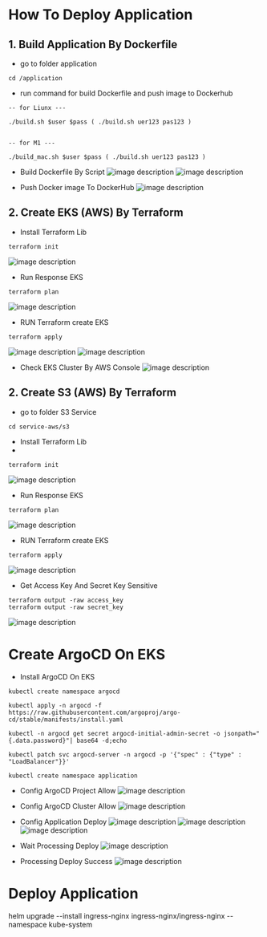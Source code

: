 # How To Deploy Application

## 1. Build Application By Dockerfile

- go to folder application
```
cd /application
```

- run command for build Dockerfile and push image to Dockerhub


```
-- for Liunx ---

./build.sh $user $pass ( ./build.sh uer123 pas123 ) 


-- for M1 ---

./build_mac.sh $user $pass ( ./build.sh uer123 pas123 ) 

```

- Build Dockerfile By Script
![image description](/image/1.png)
![image description](/image/2.png)

- Push Docker image To DockerHub 
![image description](/image/3.png)


## 2. Create EKS (AWS)  By Terraform
- Install Terraform Lib

```
terraform init
``` 
![image description](/image/4.png)


- Run Response EKS 
```
terraform plan
```
![image description](/image/5.png)

- RUN Terraform create EKS
```
terraform apply
```
![image description](/image/6.png)
![image description](/image/7.png)

- Check EKS Cluster By AWS Console
![image description](/image/8.png)


## 2. Create S3 (AWS)  By Terraform

- go to folder S3 Service
```
cd service-aws/s3
```

- Install Terraform Lib
- 
```
terraform init
``` 
![image description](/image/9.png)


- Run Response EKS 
```
terraform plan
```
![image description](/image/10.png)

- RUN Terraform create EKS
```
terraform apply
```
![image description](/image/11.png)


- Get Access Key And Secret Key Sensitive
```
terraform output -raw access_key
terraform output -raw secret_key
```
![image description](/image/12.png)


# Create ArgoCD On EKS

- Install ArgoCD On EKS
```
kubectl create namespace argocd

kubectl apply -n argocd -f https://raw.githubusercontent.com/argoproj/argo-cd/stable/manifests/install.yaml

kubectl -n argocd get secret argocd-initial-admin-secret -o jsonpath="{.data.password}"| base64 -d;echo

kubectl patch svc argocd-server -n argocd -p '{"spec" : {"type" : "LoadBalancer"}}'

kubectl create namespace application

```


- Config ArgoCD Project Allow
![image description](/image/13.png)

- Config ArgoCD Cluster Allow
![image description](/image/14.png)


- Config Application Deploy
![image description](/image/15.png)
![image description](/image/16.png)
![image description](/image/17.png)

- Wait Processing Deploy
![image description](/image/18.png)

- Processing Deploy Success
![image description](/image/19.png)


# Deploy Application



helm upgrade --install ingress-nginx ingress-nginx/ingress-nginx --namespace kube-system

